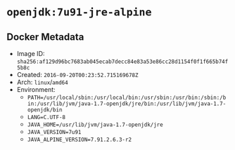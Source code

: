 # `openjdk:7u91-jre-alpine`

## Docker Metadata

- Image ID: `sha256:af129d96bc7683ab045ecab7decc84e83a53e86cc28d1154f0f1f665b74f5b8c`
- Created: `2016-09-20T00:23:52.715169678Z`
- Arch: `linux`/`amd64`
- Environment:
  - `PATH=/usr/local/sbin:/usr/local/bin:/usr/sbin:/usr/bin:/sbin:/bin:/usr/lib/jvm/java-1.7-openjdk/jre/bin:/usr/lib/jvm/java-1.7-openjdk/bin`
  - `LANG=C.UTF-8`
  - `JAVA_HOME=/usr/lib/jvm/java-1.7-openjdk/jre`
  - `JAVA_VERSION=7u91`
  - `JAVA_ALPINE_VERSION=7.91.2.6.3-r2`
